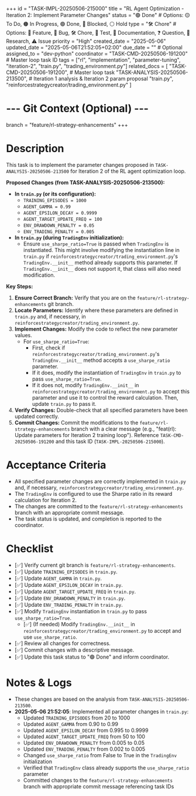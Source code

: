 +++
id = "TASK-IMPL-20250506-215000"
title = "RL Agent Optimization - Iteration 2: Implement Parameter Changes"
status = "🟢 Done" # Options: 🟡 To Do, 🟠 In Progress, 🟢 Done, 🔴 Blocked, ⚪ Hold
type = "🛠️ Chore" # Options: 🌟 Feature, 🐞 Bug, 🛠️ Chore, 🧪 Test, 📖 Documentation, ❓ Question, 🤔 Research, ⚠️ Issue
priority = "High"
created_date = "2025-05-06"
updated_date = "2025-05-06T21:52:05+02:00"
due_date = "" # Optional
assigned_to = "dev-python"
coordinator = "TASK-CMD-20250506-191200" # Master loop task ID
tags = ["rl", "implementation", "parameter-tuning", "iteration-2", "train.py", "trading_environment.py"]
related_docs = [
    "TASK-CMD-20250506-191200", # Master loop task
    "TASK-ANALYSIS-20250506-213500", # Iteration 1 analysis & Iteration 2 param proposal
    "train.py",
    "reinforcestrategycreator/trading_environment.py"
]
# --- Git Context (Optional) ---
branch = "feature/rl-strategy-enhancements"
+++

# Description

This task is to implement the parameter changes proposed in `TASK-ANALYSIS-20250506-213500` for Iteration 2 of the RL agent optimization loop.

**Proposed Changes (from TASK-ANALYSIS-20250506-213500):**

*   **In `train.py` (or its configuration):**
    *   `TRAINING_EPISODES = 1000`
    *   `AGENT_GAMMA = 0.99`
    *   `AGENT_EPSILON_DECAY = 0.9999`
    *   `AGENT_TARGET_UPDATE_FREQ = 100`
    *   `ENV_DRAWDOWN_PENALTY = 0.05`
    *   `ENV_TRADING_PENALTY = 0.005`
*   **In `train.py` (during `TradingEnv` initialization):**
    *   Ensure `use_sharpe_ratio=True` is passed when `TradingEnv` is instantiated. This might involve modifying the instantiation line in `train.py` if `reinforcestrategycreator/trading_environment.py`'s `TradingEnv.__init__` method already supports this parameter. If `TradingEnv.__init__` does not support it, that class will also need modification.

**Key Steps:**

1.  **Ensure Correct Branch:** Verify that you are on the `feature/rl-strategy-enhancements` git branch.
2.  **Locate Parameters:** Identify where these parameters are defined in `train.py` and, if necessary, in `reinforcestrategycreator/trading_environment.py`.
3.  **Implement Changes:** Modify the code to reflect the new parameter values.
    *   For `use_sharpe_ratio=True`:
        *   First, check if `reinforcestrategycreator/trading_environment.py`'s `TradingEnv.__init__` method accepts a `use_sharpe_ratio` parameter.
        *   If it does, modify the instantiation of `TradingEnv` in `train.py` to pass `use_sharpe_ratio=True`.
        *   If it does not, modify `TradingEnv.__init__` in `reinforcestrategycreator/trading_environment.py` to accept this parameter and use it to control the reward calculation. Then, update `train.py` to pass it.
4.  **Verify Changes:** Double-check that all specified parameters have been updated correctly.
5.  **Commit Changes:** Commit the modifications to the `feature/rl-strategy-enhancements` branch with a clear message (e.g., "feat(rl): Update parameters for Iteration 2 training loop"). Reference `TASK-CMD-20250506-191200` and this task ID (`TASK-IMPL-20250506-215000`).

# Acceptance Criteria

*   All specified parameter changes are correctly implemented in `train.py` and, if necessary, `reinforcestrategycreator/trading_environment.py`.
*   The `TradingEnv` is configured to use the Sharpe ratio in its reward calculation for Iteration 2.
*   The changes are committed to the `feature/rl-strategy-enhancements` branch with an appropriate commit message.
*   The task status is updated, and completion is reported to the coordinator.

# Checklist

- [✅] Verify current git branch is `feature/rl-strategy-enhancements`.
- [✅] Update `TRAINING_EPISODES` in `train.py`.
- [✅] Update `AGENT_GAMMA` in `train.py`.
- [✅] Update `AGENT_EPSILON_DECAY` in `train.py`.
- [✅] Update `AGENT_TARGET_UPDATE_FREQ` in `train.py`.
- [✅] Update `ENV_DRAWDOWN_PENALTY` in `train.py`.
- [✅] Update `ENV_TRADING_PENALTY` in `train.py`.
- [✅] Modify `TradingEnv` instantiation in `train.py` to pass `use_sharpe_ratio=True`.
    - [✅] (If needed) Modify `TradingEnv.__init__` in `reinforcestrategycreator/trading_environment.py` to accept and use `use_sharpe_ratio`.
- [✅] Review all changes for correctness.
- [✅] Commit changes with a descriptive message.
- [✅] Update this task status to "🟢 Done" and inform coordinator.

# Notes & Logs
*   These changes are based on the analysis from `TASK-ANALYSIS-20250506-213500`.
*   **2025-05-06 21:52:05**: Implemented all parameter changes in `train.py`:
    *   Updated `TRAINING_EPISODES` from 20 to 1000
    *   Updated `AGENT_GAMMA` from 0.90 to 0.99
    *   Updated `AGENT_EPSILON_DECAY` from 0.995 to 0.9999
    *   Updated `AGENT_TARGET_UPDATE_FREQ` from 50 to 100
    *   Updated `ENV_DRAWDOWN_PENALTY` from 0.005 to 0.05
    *   Updated `ENV_TRADING_PENALTY` from 0.002 to 0.005
    *   Changed `use_sharpe_ratio` from False to True in the `TradingEnv` initialization
    *   Verified that `TradingEnv` class already supports the `use_sharpe_ratio` parameter
    *   Committed changes to the `feature/rl-strategy-enhancements` branch with appropriate commit message referencing task IDs